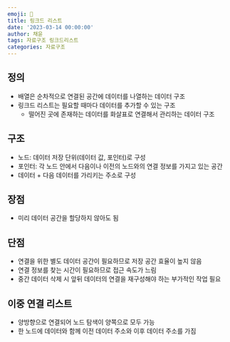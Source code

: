 ```yaml
---
emoji: 🔗
title: 링크드 리스트
date: '2023-03-14 00:00:00'
author: 채윤
tags: 자료구조 링크드리스트
categories: 자료구조
---
```


## 정의

- 배열은 순차적으로 연결된 공간에 데이터를 나열하는 데이터 구조
- 링크드 리스트는 필요할 때마다 데이터를 추가할 수 있는 구조
    - 떨어진 곳에 존재하는 데이터를 화살표로 연결해서 관리하는 데이터 구조

## 구조

- 노드: 데이터 저장 단위(데이터 값, 포인터)로 구성
- 포인터: 각 노드 안에서 다음이나 이전의 노드와의 연결 정보를 가지고 있는 공간
- 데이터 + 다음 데이터를 가리키는 주소로 구성

## 장점

- 미리 데이터 공간을 할당하지 않아도 됨

## 단점

- 연결을 위한 별도 데이터 공간이 필요하므로 저장 공간 효율이 높지 않음
- 연결 정보를 찾는 시간이 필요하므로 접근 속도가 느림
- 중간 데이터 삭제 시 앞뒤 데이터의 연결을 재구성해야 하는 부가적인 작업 필요

## 이중 연결 리스트

- 양방향으로 연결되어 노드 탐색이 양쪽으로 모두 가능
- 한 노드에 데이터와 함께 이전 데이터 주소와 이후 데이터 주소를 가짐
